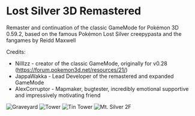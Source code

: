 # Lost Silver 3D Remastered
Remaster and continuation of the classic GameMode for Pokémon 3D 0.59.2, based on the famous Pokémon Lost Silver creepypasta and the fangames by Reidd Maxwell

Credits:
* Nilllzz - creator of the classic GameMode, originally for v0.28 (https://forum.pokemon3d.net/resources/21/)
* JappaWakka - Lead Developer of the remastered and expanded GameMode
* AlexCorruptor - Mapmaker, bugtester, incredibly emotional supportive and impressively motivating friend

![Graveyard](https://user-images.githubusercontent.com/31563291/183700217-0260080e-a421-402b-bf0e-63f3d84551b1.png)
![Tower](https://user-images.githubusercontent.com/31563291/183700624-32c6bc0a-66ef-478a-a315-d9479bfad348.png)
![Tin Tower](https://user-images.githubusercontent.com/31563291/183700376-298721d4-25fe-463e-8f77-76a53c1351a8.png)
![Mt. Silver 2F](https://user-images.githubusercontent.com/31563291/183700723-d62cba26-ba9f-4c97-9634-fc5a1bbda6d7.png)
